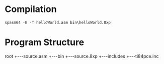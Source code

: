 # Compilation
`spasm64 -E -T helloWorld.asm bin\helloWorld.8xp`

# Program Structure
root
+---source.asm
+---bin
	+---source.8xp
+---includes
	+---ti84pce.inc